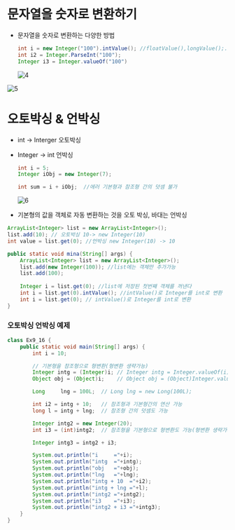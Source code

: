 # 문자열을 숫자로 변환하기

- 문자열을 숫자로 변환하는 다양한 방법

  ```java
  int i = new Integer("100").intValue(); //floatValue(),longValue();...
  int i2 = Integer.ParseInt("100");
  Integer i3 = Integer.valueOf("100")
  ```

  ![4](https://user-images.githubusercontent.com/86362202/141235027-7f44aac6-ea66-4f94-ae02-0f962e573013.png)

![5](https://user-images.githubusercontent.com/86362202/141235164-9a6a5a27-9864-4410-91d0-db19141a230f.png)



# 오토박싱 & 언박싱

- int -> Interger 오토박싱

- Integer -> int 언박싱

  ```java
  int i = 5;
  Integer iObj = new Integer(7);
  
  int sum = i + iObj;  //에러 기본형과 참조형 간의 덧셈 불가
  ```

  ![6](https://user-images.githubusercontent.com/86362202/141237074-34f5992c-9781-4557-82ed-e388aea979a3.png)



- 기본형의 값을 객체로 자동 변환하는 것을 오토 박싱, 바대는 언박싱

```java
ArrayList<Integer> list = new ArrayList<Integer>();
list.add(10); // 오토박싱 10-> new Integer(10)
int value = list.get(0); //언박싱 new Integer(10) -> 10
```

```java
public static void mina(String[] args) {
	ArrayList<Integer> list = new ArrayList<Integer>();
	list.add(new Integer(100)); //list에는 객체만 추가가능
    list.add(100);
    
    Integer i = list.get(0); //list에 저장된 첫번째 객체를 꺼낸다
    int i = list.get(0).intValue(); //intValue()로 Integer를 int로 변환
    int i = list.get(0); // intValue()로 Integer를 int로 변환
}
```



### 오토박싱 언박싱 예제

```java
class Ex9_16 {
	public static void main(String[] args) {
		int i = 10;

		// 기본형을 참조형으로 형변환(형변환 생략가능)
		Integer intg = (Integer)i; // Integer intg = Integer.valueOf(i);
		Object obj = (Object)i;    // Object obj = (Object)Integer.valueOf(i);

		Long     lng = 100L;  // Long lng = new Long(100L);

		int i2 = intg + 10;   // 참조형과 기본형간의 연산 가능
		long l = intg + lng;  // 참조형 간의 덧셈도 가능

		Integer intg2 = new Integer(20);
		int i3 = (int)intg2;  // 참조형을 기본형으로 형변환도 가능(형변환 생략가능)

		Integer intg3 = intg2 + i3; 

		System.out.println("i     ="+i);
		System.out.println("intg  ="+intg);
		System.out.println("obj   ="+obj);
		System.out.println("lng   ="+lng);
		System.out.println("intg + 10  ="+i2);
		System.out.println("intg + lng ="+l);
		System.out.println("intg2 ="+intg2);
		System.out.println("i3    ="+i3);
		System.out.println("intg2 + i3 ="+intg3);
	}
}
```

